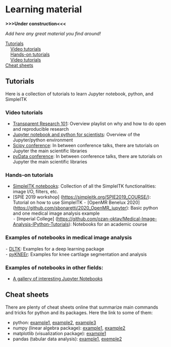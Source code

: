 # Learning material

**>>>Under construction<<<**

*Add here any great material you find around!*

[Tutorials](#Tutorials)     
&nbsp; &nbsp; [Video tutorials](#Video-tutorials)  
&nbsp; &nbsp; [Hands-on tutorials](#Hands-on-tutorials)  
&nbsp; &nbsp; [Video tutorials](#Examples-of-notebooks-in-medical-image-analysis)  
[Cheat sheets](#Cheat-sheets)     

## Tutorials
Here is a collection of tutorials to learn Jupyter notebook, python, and SimpleITK

### Video tutorials
- [Transparent Research 101](https://www.youtube.com/playlist?list=PLj8QFvBykB7cdVPr6CY08UyPPPzy8R2Ar): Overview playlist on why and how to do open and reproducible research
- [Jupyter notebook and python for scientists](https://www.youtube.com/playlist?list=PLj8QFvBykB7fGEH274TlqhToqGd_Qxt1H): Overview of the Jupyter/python environment
- [Scipy conference](https://www.youtube.com/user/EnthoughtMedia/videos): In between conference talks, there are tutorials on Jupyter the main scientific libraries
- [pyData conference](https://www.youtube.com/user/PyDataTV): In between conference talks, there are tutorials on Jupyter the main scientific libraries

### Hands-on tutorials
- [SimpleITK notebooks](http://insightsoftwareconsortium.github.io/SimpleITK-Notebooks/): Collection of all the SimpleITK functionalities: image I/O, filters, etc. 
-	[SPIE 2019 workshop] (https://simpleitk.org/SPIE2019_COURSE/): Tutorial on how to use SimpleITK
⁃	[OpenMR Benelux 2020] (https://github.com/sbonaretti/2020_OpenMR_jupyter): Basic python and one medical image analysis example  
⁃	[Imperial College] (https://github.com/ozan-oktay/Medical-Image-Analysis-IPython-Tutorials): Notebooks for an academic course

### Examples of notebooks in medical image analysis
⁃	[DLTK](https://github.com/DLTK/DLTK/tree/master/examples/tutorials): Examples for a deep learning package  
⁃	[pyKNEEr](https://github.com/sbonaretti/pyKNEEr): Examples for knee cartilage segmentation and analysis

### Examples of notebooks in other fields: 
- [A gallery of interesting Jupyter Notebooks](https://github.com/jupyter/jupyter/wiki/A-gallery-of-interesting-Jupyter-Notebooks)


## Cheat sheets  
There are plenty of cheat sheets online that summarize main commands and tricks for python and its packages. Here the link to some of them:
- python: [example1](https://ehmatthes.github.io/pcc/cheatsheets/README.html), 
          [example2](https://s3.amazonaws.com/assets.datacamp.com/blog_assets/PythonForDataScience.pdf),
          [example3](https://s3.amazonaws.com/dq-blog-files/python-cheat-sheet-basic.pdf)  
- numpy (linear algebra package): [example1](https://s3.amazonaws.com/assets.datacamp.com/blog_assets/Numpy_Python_Cheat_Sheet.pdf),
                                  [example2](https://s3.amazonaws.com/dq-blog-files/numpy-cheat-sheet.pdf)
- matplotlib (visualization package): [example1](https://github.com/matplotlib/cheatsheets)
- pandas (tabular data analysis): [example1](https://s3.amazonaws.com/assets.datacamp.com/blog_assets/Python_Pandas_Cheat_Sheet_2.pdf), 
                                  [exemple2](https://drive.google.com/file/d/1UHK8wtWbADvHKXFC937IS6MTnlSZC_zB/view)
